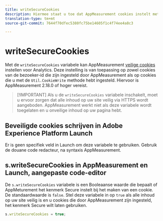 ```yaml
---
title: writeSecureCookies
description: Hiermee staat u toe dat AppMeasurement cookies instelt met het kenmerk Secure.
translation-type: tm+mt
source-git-commit: 7644f70dfec5380fc75be14605f1c4f74ee4a8c3

---
```



# writeSecureCookies

Met de `writeSecureCookies` variabele kan AppMeasurement [veilige cookies](https://en.wikipedia.org/wiki/Secure_cookie) instellen voor Analytics. Deze instelling is van toepassing op zowel cookies van de bezoeker-id die zijn ingesteld door AppMeasurement als op cookies die u met de `Util.CookieWrite` methode hebt ingesteld. Hiervoor is AppMeasurement 2.18.0 of hoger vereist.

> [!IMPORTANT] Als u de `writeSecureCookies` variabele inschakelt, moet u ervoor zorgen dat alle inhoud op uw site veilig via HTTPS wordt aangeboden. AppMeasurement werkt niet als deze variabele wordt toegelaten en u onveilige inhoud op uw pagina hebt.

## Beveiligde cookies schrijven in Adobe Experience Platform Launch

Er is geen specifiek veld in Launch om deze variabele te gebruiken. Gebruik de douane code redacteur, na syntaxis AppMeasurement.

## s.writeSecureCookies in AppMeasurement en Launch, aangepaste code-editor

De `s.writeSecureCookies` variabele is een Booleaanse waarde die bepaalt of AppMeturement het kenmerk Secure instelt bij het maken van een cookie. De standaardwaarde is `false`. Stel deze variabele in op `true` als alle inhoud op uw site veilig is en u cookies die door AppMeasurement zijn ingesteld, het kenmerk Secure wilt laten gebruiken.

```js
s.writeSecureCookies = true;
```
